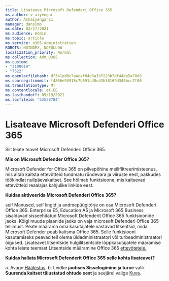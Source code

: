 ```yaml
---
title: Lisateave Microsoft Defenderi Office 365
ms.author: v-aiyengar
author: AshaIyengar21
manager: dansimp
ms.date: 02/17/2021
ms.audience: Admin
ms.topic: article
ms.service: o365-administration
ROBOTS: NOINDEX, NOFOLLOW
localization_priority: Normal
ms.collection: Adm_O365
ms.custom:
- "3100019"
- "7522"
ms.openlocfilehash: df341ed0c7aacaf84d3a33f223b7df44be5a78d9
ms.sourcegitcommit: f4866e94918c7b591ad0cd3b58169d340bcc7f00
ms.translationtype: MT
ms.contentlocale: et-EE
ms.lasthandoff: 05/19/2021
ms.locfileid: "52539784"
---
```

# <a name="learn-about-microsoft-defender-for-office-365"></a>Lisateave Microsoft Defenderi Office 365

Siit leiate teavet Microsoft Defenderi Office 365.

**Mis on Microsoft Defender Office 365?**

Microsoft Defender for Office 365 on pilvepõhine meilifiltreerimisteenus, mis aitab kaitsta ettevõtteid tundmatu ründevara ja viiruste eest, pakkudes töökindlat nullpäevakaitset. See hõlmab funktsioone, mis kaitsevad ettevõtteid reaalajas kahjulike linkide eest.

**Kuidas aktiveerida Microsoft Defenderi Office 365?**

seif Manused, seif lingid ja andmepüügitõrje on osa Microsoft Defenderi Office 365. Enterprise E5, Education A5 ja Microsoft 365 Business sisaldavad sisseehitatud Microsoft Defenderit Office 365 funktsioonide jaoks. Kõigi muude plaanide jaoks on vaja microsoft Defenderi Office 365 tellimust. Peate määrama oma kasutajatele vastavad litsentsid, mida Microsoft Defender peab kaitsma Office 365. Selle funktsiooni kasutamiseks peavad teil olema üldadministraatori või turbeadministraatori õigused. Lisateavet litsentside hulgilitsentside lõppkasutajatele määramise kohta leiate teemast Litsentside määramine Office 365 [ettevõtetele.](https://go.microsoft.com/fwlink/?linkid=2093435)

**Kuidas hallata Microsoft Defenderit Office 365 selle kohta lisateavet?**

a. Avage [Häälestus](https://go.microsoft.com/fwlink/p/?linkid=2075721).
b. Leidke **jaotises Sisselogimine ja turve** valik **Suurenda kaitset täiustatud ohtude eest** ja seejärel valige [Kuva](https://go.microsoft.com/fwlink/?linkid=2109302).
